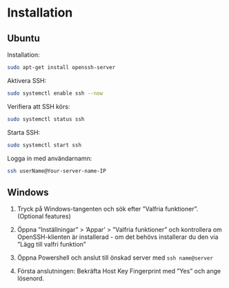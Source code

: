 # Installation

## Ubuntu

Installation:

```bash
sudo apt-get install openssh-server
```

Aktivera SSH:

```bash
sudo systemctl enable ssh --now
```

Verifiera att SSH körs:

```bash
sudo systemctl status ssh
```

Starta SSH:

```bash
sudo systemctl start ssh
```

Logga in med användarnamn:

```bash
ssh userName@Your-server-name-IP
```

## Windows

1. Tryck på Windows-tangenten och sök efter ”Valfria funktioner”. (Optional features)

2. Öppna ”Inställningar” > ’Appar’ > ”Valfria funktioner” och kontrollera om OpenSSH-klienten är installerad - om det behövs installerar du den via ”Lägg till valfri funktion”

3. Öppna Powershell och anslut till önskad server med `ssh name@server`

4. Första anslutningen: Bekräfta Host Key Fingerprint med ”Yes” och ange lösenord.
